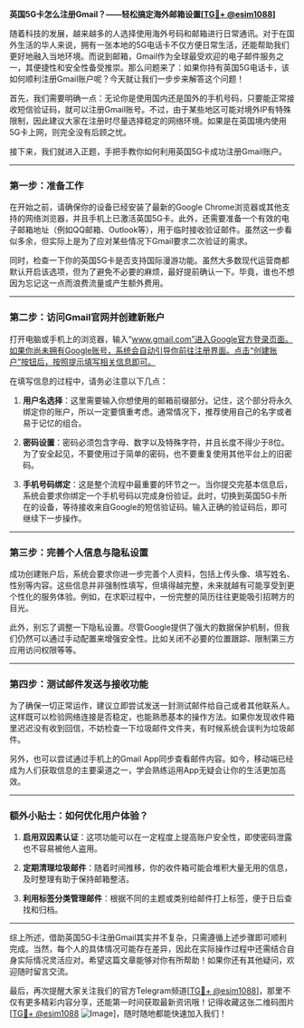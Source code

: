 **英国5G卡怎么注册Gmail？——轻松搞定海外邮箱设置[[TG💪+ @esim1088](https://t.me/s/esim1088)]**

随着科技的发展，越来越多的人选择使用海外号码和邮箱进行日常通讯。对于在国外生活的华人来说，拥有一张本地的5G电话卡不仅方便日常生活，还能帮助我们更好地融入当地环境。而说到邮箱，Gmail作为全球最受欢迎的电子邮件服务之一，其便捷性和安全性备受推崇。那么问题来了：如果你持有英国5G电话卡，该如何顺利注册Gmail账户呢？今天就让我们一步步来解答这个问题！

首先，我们需要明确一点：无论你是使用国内还是国外的手机号码，只要能正常接收短信验证码，就可以注册Gmail账号。不过，由于某些地区可能对境外IP有特殊限制，因此建议大家在注册时尽量选择稳定的网络环境。如果是在英国境内使用5G卡上网，则完全没有后顾之忧。

接下来，我们就进入正题，手把手教你如何利用英国5G卡成功注册Gmail账户。

---

### 第一步：准备工作

在开始之前，请确保你的设备已经安装了最新的Google Chrome浏览器或其他支持的网络浏览器，并且手机上已激活英国5G卡。此外，还需要准备一个有效的电子邮箱地址（例如QQ邮箱、Outlook等），用于临时接收验证邮件。虽然这一步看似多余，但实际上是为了应对某些情况下Gmail要求二次验证的需求。

同时，检查一下你的英国5G卡是否支持国际漫游功能。虽然大多数现代运营商都默认开启该选项，但为了避免不必要的麻烦，最好提前确认一下。毕竟，谁也不想因为忘记这一点而浪费流量或产生额外费用。

---

### 第二步：访问Gmail官网并创建新账户

打开电脑或手机上的浏览器，输入“www.gmail.com”进入Google官方登录页面。如果你尚未拥有Google账号，系统会自动引导你前往注册界面。点击“创建账户”按钮后，按照提示填写相关信息即可。

在填写信息的过程中，请务必注意以下几点：

1. **用户名选择**：这里需要输入你想使用的邮箱前缀部分。记住，这个部分将永久绑定你的账户，所以一定要慎重考虑。通常情况下，推荐使用自己的名字或者易于记忆的组合。

2. **密码设置**：密码必须包含字母、数字以及特殊字符，并且长度不得少于8位。为了安全起见，不要使用过于简单的密码，也不要重复使用其他平台上的旧密码。

3. **手机号码绑定**：这是整个流程中最重要的环节之一。当你提交完基本信息后，系统会要求你绑定一个手机号码以完成身份验证。此时，切换到英国5G卡所在的设备，等待接收来自Google的短信验证码。输入正确的验证码后，即可继续下一步操作。

---

### 第三步：完善个人信息与隐私设置

成功创建账户后，系统会要求你进一步完善个人资料，包括上传头像、填写姓名、性别等内容。这些信息并非强制性填写，但填得越完整，未来就越有可能享受到更个性化的服务体验。例如，在求职过程中，一份完整的简历往往更能吸引招聘方的目光。

此外，别忘了调整一下隐私设置。尽管Google提供了强大的数据保护机制，但我们仍然可以通过手动配置来增强安全性。比如关闭不必要的位置跟踪、限制第三方应用访问权限等等。

---

### 第四步：测试邮件发送与接收功能

为了确保一切正常运作，建议立即尝试发送一封测试邮件给自己或者其他联系人。这样既可以检验网络连接是否稳定，也能熟悉基本的操作方法。如果你发现收件箱里迟迟没有收到回信，不妨检查一下垃圾邮件文件夹，有时候系统会误判为垃圾邮件。

另外，也可以尝试通过手机上的Gmail App同步查看邮件内容。如今，移动端已经成为人们获取信息的主要渠道之一，学会熟练运用App无疑会让你的生活更加高效。

---

### 额外小贴士：如何优化用户体验？

1. **启用双因素认证**：这项功能可以在一定程度上提高账户安全性，即使密码泄露也不容易被他人盗用。
   
2. **定期清理垃圾邮件**：随着时间推移，你的收件箱可能会堆积大量无用的信息，及时整理有助于保持邮箱整洁。

3. **利用标签分类管理邮件**：根据不同的主题或类别给邮件打上标签，便于日后查找和归档。

---

综上所述，借助英国5G卡注册Gmail其实并不复杂，只需遵循上述步骤即可顺利完成。当然，每个人的具体情况可能存在差异，因此在实际操作过程中还需结合自身实际情况灵活应对。希望这篇文章能够对你有所帮助！如果你还有其他疑问，欢迎随时留言交流。

最后，再次提醒大家关注我们的官方Telegram频道[[TG💪+ @esim1088](https://t.me/s/esim1088)]，那里不仅有更多精彩内容分享，还能第一时间获取最新资讯哦！记得收藏这张二维码图片[[TG💪+ @esim1088](https://t.me/s/esim1088) ![Image](https://i.postimg.cc/4NQfJmqS/Snipaste-2025-05-13-00-14-12.png)]，随时随地都能快速加入我们！